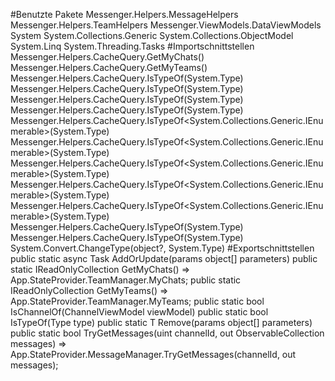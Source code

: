 #Benutzte Pakete
Messenger.Helpers.MessageHelpers
Messenger.Helpers.TeamHelpers
Messenger.ViewModels.DataViewModels
System
System.Collections.Generic
System.Collections.ObjectModel
System.Linq
System.Threading.Tasks
#Importschnittstellen
Messenger.Helpers.CacheQuery.GetMyChats()
Messenger.Helpers.CacheQuery.GetMyTeams()
Messenger.Helpers.CacheQuery.IsTypeOf<ChannelViewModel>(System.Type)
Messenger.Helpers.CacheQuery.IsTypeOf<MemberViewModel>(System.Type)
Messenger.Helpers.CacheQuery.IsTypeOf<MessageViewModel>(System.Type)
Messenger.Helpers.CacheQuery.IsTypeOf<PrivateChatViewModel>(System.Type)
Messenger.Helpers.CacheQuery.IsTypeOf<System.Collections.Generic.IEnumerable<ChannelViewModel>>(System.Type)
Messenger.Helpers.CacheQuery.IsTypeOf<System.Collections.Generic.IEnumerable<MemberViewModel>>(System.Type)
Messenger.Helpers.CacheQuery.IsTypeOf<System.Collections.Generic.IEnumerable<MessageViewModel>>(System.Type)
Messenger.Helpers.CacheQuery.IsTypeOf<System.Collections.Generic.IEnumerable<PrivateChatViewModel>>(System.Type)
Messenger.Helpers.CacheQuery.IsTypeOf<System.Collections.Generic.IEnumerable<TeamViewModel>>(System.Type)
Messenger.Helpers.CacheQuery.IsTypeOf<TeamRoleViewModel>(System.Type)
Messenger.Helpers.CacheQuery.IsTypeOf<TeamViewModel>(System.Type)
System.Convert.ChangeType(object?, System.Type)
#Exportschnittstellen
public static async Task<T> AddOrUpdate<T>(params object[] parameters)
public static IReadOnlyCollection<PrivateChatViewModel> GetMyChats() => App.StateProvider.TeamManager.MyChats;
public static IReadOnlyCollection<TeamViewModel> GetMyTeams() => App.StateProvider.TeamManager.MyTeams;
public static bool IsChannelOf<T>(ChannelViewModel viewModel)
public static bool IsTypeOf<T>(Type type)
public static T Remove<T>(params object[] parameters)
public static bool TryGetMessages(uint channelId, out ObservableCollection<MessageViewModel> messages) => App.StateProvider.MessageManager.TryGetMessages(channelId, out messages);
